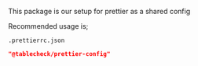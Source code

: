 This package is our setup for prettier as a shared config

Recommended usage is;

`.prettierrc.json`

```json static
"@tablecheck/prettier-config"
```
